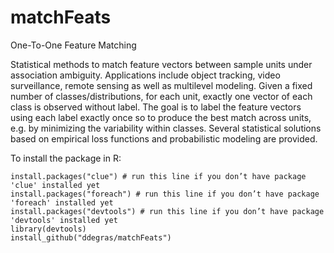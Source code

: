 # matchFeats
One-To-One Feature Matching

Statistical methods to match feature vectors between sample units under association ambiguity. Applications include object tracking, video surveillance, remote sensing as well as multilevel modeling. Given a fixed number of classes/distributions, for each unit, exactly one vector of each class is observed without label. The goal is to label the feature vectors using each label exactly once so to produce the best match across units, e.g. by minimizing the variability within classes. Several statistical solutions based on empirical loss functions and probabilistic modeling are provided.  

To install the package in R:
``` 
install.packages("clue") # run this line if you don’t have package 'clue' installed yet
install.packages("foreach") # run this line if you don’t have package 'foreach' installed yet
install.packages("devtools") # run this line if you don’t have package 'devtools' installed yet
library(devtools)  
install_github("ddegras/matchFeats") 
```

